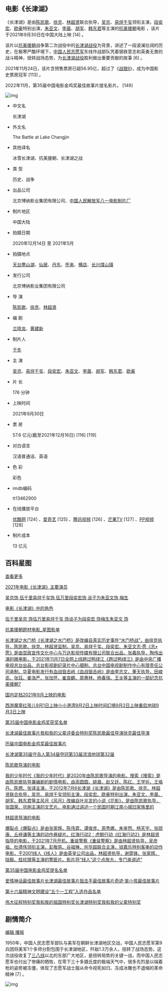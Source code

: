 ## 电影《长津湖》

《长津湖》是由[陈凯歌](https://baike.baidu.com/item/陈凯歌/188375?fromModule=lemma_inlink)、[徐克](https://baike.baidu.com/item/徐克/7391?fromModule=lemma_inlink)、[林超贤](https://baike.baidu.com/item/林超贤/7757847?fromModule=lemma_inlink)联合执导，[吴京](https://baike.baidu.com/item/吴京/8698?fromModule=lemma_inlink)、[易烊千玺](https://baike.baidu.com/item/易烊千玺/221450?fromModule=lemma_inlink)领衔主演，[段奕宏](https://baike.baidu.com/item/段奕宏/6910242?fromModule=lemma_inlink)、[欧豪](https://baike.baidu.com/item/欧豪/8967333?fromModule=lemma_inlink)特别出演，[朱亚文](https://baike.baidu.com/item/朱亚文/10390180?fromModule=lemma_inlink)、[李晨](https://baike.baidu.com/item/李晨/7049?fromModule=lemma_inlink)、[胡军](https://baike.baidu.com/item/胡军/8610?fromModule=lemma_inlink)、[韩东君](https://baike.baidu.com/item/韩东君/826409?fromModule=lemma_inlink)等主演的[抗美援朝](https://baike.baidu.com/item/抗美援朝/383?fromModule=lemma_inlink)电影 ，该片于2021年9月30日在中国大陆上映 [14] 。

该片以[抗美援朝](https://baike.baidu.com/item/抗美援朝/383?fromModule=lemma_inlink)战争第二次战役中的[长津湖战役](https://baike.baidu.com/item/长津湖战役/80966?fromModule=lemma_inlink)为背景，讲述了一段波澜壮阔的历史，在极寒严酷环境下，[中国人民志愿军](https://baike.baidu.com/item/中国人民志愿军/3455348?fromModule=lemma_inlink)东线作战部队凭着钢铁意志和英勇无畏的战斗精神，扭转战场态势，为[长津湖战役](https://baike.baidu.com/item/长津湖战役/80966?fromModule=lemma_inlink)胜利做出重要贡献的故事 [6] 。

2021年11月24日，该片含预售票房已超56.95亿，超过了《[战狼Ⅱ](https://baike.baidu.com/item/战狼Ⅱ/20794668?fromModule=lemma_inlink)》，成为中国影史票房冠军 [113] 。

2022年11月，第35届中国电影金鸡奖最佳故事片提名影片。 [149] 

![img](https://gimg2.baidu.com/image_search/src=http%3A%2F%2Fwww.1-fun.com%2Fuploads%2Fallimg%2F20211007%2F1633593535108_5.png&refer=http%3A%2F%2Fwww.1-fun.com&app=2002&size=f9999,10000&q=a80&n=0&g=0n&fmt=auto?sec=1674099398&t=37dc217b50ed1183b72c800de0683e1b)

- 中文名

  长津湖

- 外文名

  The Battle at Lake Changjin

- 其他译名

  冰雪长津湖、抗美援朝、长津湖之战

- 类  型

  历史、战争

- 出品公司

  北京博纳影业集团有限公司、[中国人民解放军八一电影制片厂](https://baike.baidu.com/item/中国人民解放军八一电影制片厂/3490584?fromModule=lemma_inlink)

- 制片地区

  中国大陆

- 拍摄日期

  2020年12月14日 至 2021年5月

- 拍摄地点

  [天台](https://baike.baidu.com/item/天台/4607?fromModule=lemma_inlink)[寒山湖](https://baike.baidu.com/item/寒山湖/11007434?fromModule=lemma_inlink)、[仙居](https://baike.baidu.com/item/仙居/1237211?fromModule=lemma_inlink)、[丹东](https://baike.baidu.com/item/丹东/36480?fromModule=lemma_inlink)、[怀来](https://baike.baidu.com/item/怀来/325808?fromModule=lemma_inlink)、[横店](https://baike.baidu.com/item/横店/6125333?fromModule=lemma_inlink)、[长兴](https://baike.baidu.com/item/长兴/14819?fromModule=lemma_inlink)[煤山镇](https://baike.baidu.com/item/煤山镇/1778615?fromModule=lemma_inlink)

- 发行公司

  北京博纳影业集团有限公司

- 导  演

  [陈凯歌](https://baike.baidu.com/item/陈凯歌/188375?fromModule=lemma_inlink)、[徐克](https://baike.baidu.com/item/徐克/7391?fromModule=lemma_inlink)、[林超贤](https://baike.baidu.com/item/林超贤/7757847?fromModule=lemma_inlink)

- 编  剧

  [兰晓龙](https://baike.baidu.com/item/兰晓龙/4462369?fromModule=lemma_inlink)、[黄建新](https://baike.baidu.com/item/黄建新/21284?fromModule=lemma_inlink)

- 制片人

  [于冬](https://baike.baidu.com/item/于冬/70329?fromModule=lemma_inlink)

- 主  演

  [吴京](https://baike.baidu.com/item/吴京/8698?fromModule=lemma_inlink)、[易烊千玺](https://baike.baidu.com/item/易烊千玺/221450?fromModule=lemma_inlink)、[段奕宏](https://baike.baidu.com/item/段奕宏/6910242?fromModule=lemma_inlink)、[朱亚文](https://baike.baidu.com/item/朱亚文/10390180?fromModule=lemma_inlink)、[李晨](https://baike.baidu.com/item/李晨/7049?fromModule=lemma_inlink)、[胡军](https://baike.baidu.com/item/胡军/8610?fromModule=lemma_inlink)、[韩东君](https://baike.baidu.com/item/韩东君/826409?fromModule=lemma_inlink)、[欧豪](https://baike.baidu.com/item/欧豪/8967333?fromModule=lemma_inlink)

- 片  长

  176 分钟

- 上映时间

  2021年9月30日

- 票  房

  57.6 亿元(截至2021年12月16日) [116] [119] 

- 对白语言

  汉语普通话、英语

- 色  彩

  彩色

- imdb编码

  tt13462900

- 在线播放平台

  [优酷网](https://baike.baidu.com/item/优酷网/10727008?fromModule=lemma_inlink) [124] 、[爱奇艺](https://baike.baidu.com/item/爱奇艺/1523627?fromModule=lemma_inlink) [125] 、[腾讯视频](https://baike.baidu.com/item/腾讯视频/10440288?fromModule=lemma_inlink) [126] 、[芒果TV](https://baike.baidu.com/item/芒果TV/5856944?fromModule=lemma_inlink) [127] 、[PP视频](https://baike.baidu.com/item/PP视频/22691221?fromModule=lemma_inlink) [128] 

- 制片成本

  13 亿元

## 百科星图

[查看更多](https://baike.baidu.com/starmap/view?nodeId=8a797c6e781e7c2ee1e2b41b&lemmaTitle=长津湖&lemmaId=54100039&starMapFrom=lemma_starMap&fromModule=lemma_starMap)

[2021年电影《长津湖》主要演员](https://baike.baidu.com/starmap/view?nodeId=8a797c6e781e7c2ee1e2b41b&lemmaTitle=长津湖&lemmaId=54100039&starMapFrom=lemma_starMap&fromModule=lemma_starMap)

[吴京饰 伍千里](https://baike.baidu.com/item/吴京/8698?lemmaFrom=lemma_starMap&fromModule=lemma_starMap)[易烊千玺饰 伍万里](https://baike.baidu.com/item/易烊千玺/221450?lemmaFrom=lemma_starMap&fromModule=lemma_starMap)[段奕宏饰 谈子为](https://baike.baidu.com/item/段奕宏/6910242?lemmaFrom=lemma_starMap&fromModule=lemma_starMap)[朱亚文饰 梅生](https://baike.baidu.com/item/朱亚文/10390180?lemmaFrom=lemma_starMap&fromModule=lemma_starMap)

[电影《长津湖》中的角色](https://baike.baidu.com/starmap/view?nodeId=a46e4d3512b0a103fffb9cb3&lemmaTitle=长津湖&lemmaId=54100039&starMapFrom=lemma_starMap&fromModule=lemma_starMap)

[伍千里吴京 饰](https://baike.baidu.com/item/伍千里/58493376?lemmaFrom=lemma_starMap&fromModule=lemma_starMap)[伍万里易烊千玺 饰](https://baike.baidu.com/item/伍万里/58493358?lemmaFrom=lemma_starMap&fromModule=lemma_starMap)[谈子为段奕宏 饰](https://baike.baidu.com/item/谈子为/58493371?lemmaFrom=lemma_starMap&fromModule=lemma_starMap)[梅生朱亚文 饰](https://baike.baidu.com/item/梅生/58493369?lemmaFrom=lemma_starMap&fromModule=lemma_starMap)

[抗美援朝题材电影_星图影单](https://baike.baidu.com/starmap/view?nodeId=472f163d66ac2f1af4e450be&lemmaTitle=长津湖&lemmaId=54100039&starMapFrom=lemma_starMap&fromModule=lemma_starMap)

[长津湖之水门桥《长津湖之水门桥》是改编自真实历史事件“水门桥战”，由徐克执导，陈凯歌、徐克、林超贤监制，吴京、易烊千玺、段奕宏、朱亚文](https://baike.baidu.com/item/长津湖之水门桥/59025670?lemmaFrom=lemma_starMap&fromModule=lemma_starMap)[志·愿《志•愿》是由空政宣传文化中心与万达影视传媒有限公司联合出品，张蠡执导，陶伟出演的微电影，于2021年11月7日全网上线](https://baike.baidu.com/item/志·愿/59092242?lemmaFrom=lemma_starMap&fromModule=lemma_starMap)[跨过鸭绿江《跨过鸭绿江》是由中央广播电视总台出品、总台影视剧纪录片中心摄制、总台中国电视剧制作中心有限责任公司承制、华夏电影发行有](https://baike.baidu.com/item/跨过鸭绿江/58981712?lemmaFrom=lemma_starMap&fromModule=lemma_starMap)[血战狙击岭《血战狙击岭》是由李志文、董天执导，田峻丞、张珏、姜浩严、张加怀、崔良麒、周惠林、杨春瑞、王炎等主演的一部纪念抗美援朝7](https://baike.baidu.com/item/血战狙击岭/53845801?lemmaFrom=lemma_starMap&fromModule=lemma_starMap)

[国内定档2021年9月上映的电影](https://baike.baidu.com/starmap/view?nodeId=07a8754d0ad1e293674496e4&lemmaTitle=长津湖&lemmaId=54100039&starMapFrom=lemma_starMap&fromModule=lemma_starMap)

[西游魔童红孩儿9月1日上映](https://baike.baidu.com/item/西游魔童红孩儿/53688702?lemmaFrom=lemma_starMap&fromModule=lemma_starMap)[小小港湾9月2日上映](https://baike.baidu.com/item/小小港湾/22237962?lemmaFrom=lemma_starMap&fromModule=lemma_starMap)[时间幻境9月2日上映](https://baike.baidu.com/item/时间幻境/55222164?lemmaFrom=lemma_starMap&fromModule=lemma_starMap)[重启地球9月3日上映](https://baike.baidu.com/item/重启地球/58325241?lemmaFrom=lemma_starMap&fromModule=lemma_starMap)

[第35届中国电影金鸡奖获奖名单](https://baike.baidu.com/starmap/view?nodeId=0cbc6fa2b5ecce38f20e045f&lemmaTitle=长津湖&lemmaId=54100039&starMapFrom=lemma_starMap&fromModule=lemma_starMap)

[长津湖最佳故事片](https://baike.baidu.com/item/长津湖/54100039?lemmaFrom=lemma_starMap&fromModule=lemma_starMap)[我和我的父辈评委会特别奖](https://baike.baidu.com/item/我和我的父辈/55158169?lemmaFrom=lemma_starMap&fromModule=lemma_starMap)[陈凯歌最佳导演](https://baike.baidu.com/item/陈凯歌/188375?lemmaFrom=lemma_starMap&fromModule=lemma_starMap)[徐克最佳导演](https://baike.baidu.com/item/徐克/7391?lemmaFrom=lemma_starMap&fromModule=lemma_starMap)

[历届中国电影金鸡奖最佳故事片](https://baike.baidu.com/starmap/view?nodeId=d4666d64316d468d293d8cbe&lemmaTitle=长津湖&lemmaId=54100039&starMapFrom=lemma_starMap&fromModule=lemma_starMap)

[长津湖第35届](https://baike.baidu.com/item/长津湖/54100039?lemmaFrom=lemma_starMap&fromModule=lemma_starMap)[守岛人第34届](https://baike.baidu.com/item/守岛人/14028581?lemmaFrom=lemma_starMap&fromModule=lemma_starMap)[夺冠第33届](https://baike.baidu.com/item/夺冠/24272902?lemmaFrom=lemma_starMap&fromModule=lemma_starMap)[流浪地球第32届](https://baike.baidu.com/item/流浪地球/16278407?lemmaFrom=lemma_starMap&fromModule=lemma_starMap)

[陈凯歌导演的电影](https://baike.baidu.com/starmap/view?nodeId=9448281b1448a8e677b9d2a9&lemmaTitle=长津湖&lemmaId=54100039&starMapFrom=lemma_starMap&fromModule=lemma_starMap)

[我的少年时代《我的少年时代》是2020年由陈凯歌导演的电影。](https://baike.baidu.com/item/我的少年时代/52693258?lemmaFrom=lemma_starMap&fromModule=lemma_starMap)[搜索《搜索》是由陈凯歌执导兼编剧的剧情电影，由高圆圆、姚晨、赵又廷、陈红、王学圻、王珞丹、陈燃、张译主演，于2012年7月6](https://baike.baidu.com/item/搜索/5395421?lemmaFrom=lemma_starMap&fromModule=lemma_starMap)[长津湖《长津湖》是由陈凯歌、徐克、林超贤联合执导，吴京、易烊千玺领衔主演，段奕宏、欧豪特别出演，朱亚文、李晨、胡军、韩东君等主](https://baike.baidu.com/item/长津湖/54100039?lemmaFrom=lemma_starMap&fromModule=lemma_starMap)[风月《风月》改编自叶兆言的小说《花影》，是由陈凯歌执导，张国荣、巩俐主演的文艺片。电影通过讲述一个民国时期江南小城旧家族里的](https://baike.baidu.com/item/风月/3044720?lemmaFrom=lemma_starMap&fromModule=lemma_starMap)

[林超贤导演的电影](https://baike.baidu.com/starmap/view?nodeId=835bbb2f9aa4de26a7039db6&lemmaTitle=长津湖&lemmaId=54100039&starMapFrom=lemma_starMap&fromModule=lemma_starMap)

[爆裂点《爆裂点》是由张家辉、陈伟霆、谭俊彦、周秀娜、朱鉴然、杨天宇、张颕康、丘梓谦等主演的动作悬疑片。](https://baike.baidu.com/item/爆裂点/61758365?lemmaFrom=lemma_starMap&fromModule=lemma_starMap)[红海行动2：虎鲸行动《红海行动2》是林超贤指导的电影，于2021年7月开机。](https://baike.baidu.com/item/红海行动2：虎鲸行动/61615921?lemmaFrom=lemma_starMap&fromModule=lemma_starMap)[重装警察《重装警察》是由林超贤执导，吴彦祖、杜德伟领衔主演，彭敬慈、谷祖琳、何华超联合主演，钱嘉乐特别客串的动作电影，于2001](https://baike.baidu.com/item/重装警察/2906070?lemmaFrom=lemma_starMap&fromModule=lemma_starMap)[线人《线人》是由英皇公司出品，林超贤执导，谢霆锋、张家辉、陆毅、桂纶镁等主演的警匪片。影片将“线人”这个点放大，专门来讲述“](https://baike.baidu.com/item/线人/7126?lemmaFrom=lemma_starMap&fromModule=lemma_starMap)

[第35届中国电影金鸡奖提名名单](https://baike.baidu.com/starmap/view?nodeId=f1121e7fc1632cfa91961b42&lemmaTitle=长津湖&lemmaId=54100039&starMapFrom=lemma_starMap&fromModule=lemma_starMap)

[爱情神话最佳故事片](https://baike.baidu.com/item/爱情神话/55652272?lemmaFrom=lemma_starMap&fromModule=lemma_starMap)[长津湖最佳故事片](https://baike.baidu.com/item/长津湖/54100039?lemmaFrom=lemma_starMap&fromModule=lemma_starMap)[狙击手最佳故事片](https://baike.baidu.com/item/狙击手/55714975?lemmaFrom=lemma_starMap&fromModule=lemma_starMap)[奇迹·笨小孩最佳故事片](https://baike.baidu.com/item/奇迹·笨小孩/59872979?lemmaFrom=lemma_starMap&fromModule=lemma_starMap)

[第十六届精神文明建设“五个一工程”入选作品名单](https://baike.baidu.com/starmap/view?nodeId=013e9d86681e97966d2a1a41&lemmaTitle=长津湖&lemmaId=54100039&starMapFrom=lemma_starMap&fromModule=lemma_starMap)

[伟大征程特别奖](https://baike.baidu.com/item/伟大征程/57418344?lemmaFrom=lemma_starMap&fromModule=lemma_starMap)[我和我的祖国特别奖](https://baike.baidu.com/item/我和我的祖国/23363058?lemmaFrom=lemma_starMap&fromModule=lemma_starMap)[长津湖特别奖](https://baike.baidu.com/item/长津湖/54100039?lemmaFrom=lemma_starMap&fromModule=lemma_starMap)[我和我的父辈特别奖](https://baike.baidu.com/item/我和我的父辈/55158169?lemmaFrom=lemma_starMap&fromModule=lemma_starMap)



## 剧情简介

[编辑](javascript:;)[ 播报](javascript:;)

1950年，中国人民志愿军部队与美军在朝鲜长津湖地区交战，中国人民志愿军第9兵团将美军1个多师分割包围于长津湖地区，歼敌1.3万余人，扭转了战场态势。这次战役收复了[三八线](https://baike.baidu.com/item/三八线/1158147?fromModule=lemma_inlink)以北的东部广大地区，是扭转局势的关键一战，而中国人民志愿军也付出了惨痛的牺牲，在零下三十多摄氏度的极端天气中，很多先烈是以端着枪的姿势被冻僵，体现了志愿军战士服从命令视死如归、冻成冰雕也不退缩的革命精神 [7] 。

![img](https://bkimg.cdn.bcebos.com/pic/e1fe9925bc315c6034a8a80401e3dc1349540823d987?x-bce-process=image/resize,m_lfit,h_250,limit_1)